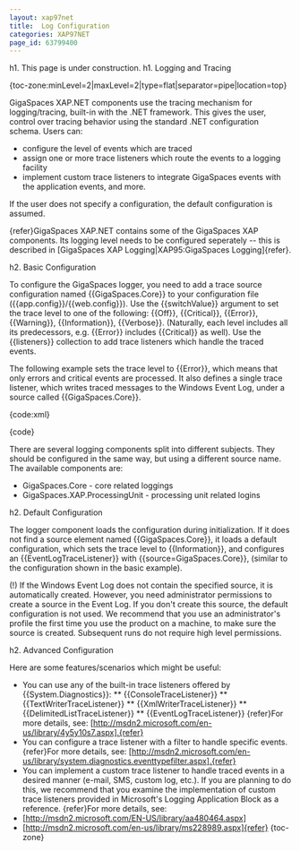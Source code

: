 ```yaml
---
layout: xap97net
title:  Log Configuration
categories: XAP97NET
page_id: 63799400
---
```


h1. This page is under construction.
h1. Logging and Tracing

{toc-zone:minLevel=2|maxLevel=2|type=flat|separator=pipe|location=top}

GigaSpaces XAP.NET components use the tracing mechanism for logging/tracing, built-in with the .NET framework. This gives the user, control over tracing behavior using the standard .NET configuration schema. Users can:
* configure the level of events which are traced
* assign one or more trace listeners which route the events to a logging facility
* implement custom trace listeners to integrate GigaSpaces events with the application events, and more.

If the user does not specify a configuration, the default configuration is assumed.

{refer}GigaSpaces XAP.NET contains some of the GigaSpaces XAP components. Its logging level needs to be configured seperately -- this is described in [GigaSpaces XAP Logging|XAP95:GigaSpaces Logging]{refer}.

h2. Basic Configuration

To configure the GigaSpaces logger, you need to add a trace source configuration named {{GigaSpaces.Core}} to your configuration file ({{app.config}}/{{web.config}}). Use the {{switchValue}} argument to set the trace level to one of the following: {{Off}}, {{Critical}}, {{Error}}, {{Warning}}, {{Information}}, {{Verbose}}.  (Naturally, each level includes all its predecessors, e.g. {{Error}} includes {{Critical}} as well). Use the {{listeners}} collection to add trace listeners which handle the traced events.

The following example sets the trace level to {{Error}}, which means that only errors and critical events are processed. It also defines a single trace listener, which writes traced messages to the Windows Event Log, under a source called {{GigaSpaces.Core}}.

{code:xml}
<?xml version="1.0" encoding="utf-8" ?>
<configuration>
  <system.diagnostics>
    <sources>
      <source name="GigaSpaces.Core" switchValue="Error">
        <listeners>
          <add name="MyListener"
  type="System.Diagnostics.EventLogTraceListener"
  initializeData="GigaSpaces.Core"/>
        </listeners>
      </source>
    </sources>
  </system.diagnostics>
</configuration>

{code}

There are several logging components split into different subjects. They should be configured in the same way, but using a different source name. The available components are:

* GigaSpaces.Core - core related loggings
* GigaSpaces.XAP.ProcessingUnit - processing unit related logins

h2. Default Configuration

The logger component loads the configuration during initialization. If it does not find a source element named {{GigaSpaces.Core}}, it loads a default configuration, which sets the trace level to {{Information}}, and configures an {{EventLogTraceListener}} with {{source=GigaSpaces.Core}}, (similar to the configuration shown in the basic example).

(!) If the Windows Event Log does not contain the specified source, it is automatically created. However, you need administrator permissions to create a source in the Event Log. If you don't create this source, the default configuration is not used. We recommend that you use an administrator's profile the first time you use the product on a machine, to make sure the source is created. Subsequent runs do not require high level permissions.

h2. Advanced Configuration

Here are some features/scenarios which might be useful:
* You can use any of the built-in trace listeners offered by {{System.Diagnostics}}:
** {{ConsoleTraceListener}}
** {{TextWriterTraceListener}}
** {{XmlWriterTraceListener}}
** {{DelimitedListTraceListener}}
** {{EventLogTraceListener}}
{refer}For more details, see: [http://msdn2.microsoft.com/en-us/library/4y5y10s7.aspx].{refer}
* You can configure a trace listener with a filter to handle specific events.
{refer}For more details, see: [http://msdn2.microsoft.com/en-us/library/system.diagnostics.eventtypefilter.aspx].{refer}
* You can implement a custom trace listener to handle traced events in a desired manner (e-mail, SMS, custom log, etc.). If you are planning to do this, we recommend that you examine the implementation of custom trace listeners provided in Microsoft's Logging Application Block as a reference.
{refer}For more details, see:
* [http://msdn2.microsoft.com/EN-US/library/aa480464.aspx]
* [http://msdn2.microsoft.com/en-us/library/ms228989.aspx]{refer}
{toc-zone}